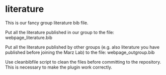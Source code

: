 # literature
This is our fancy group literature bib file.

Put all the literature published in our group to the file:
webpage_literature.bib

Put all the literature published by other groups (e.g. also literature you have published before joining the Marz Lab) to the file:
webpage_outgroup.bib

Use cleanbibfile script to clean the files before committing to the repository. This is necessary to make the plugin work correctly.